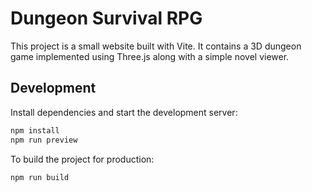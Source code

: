 # Dungeon Survival RPG

This project is a small website built with Vite. It contains a 3D dungeon game implemented using Three.js along with a simple novel viewer.

## Development

Install dependencies and start the development server:

```bash
npm install
npm run preview
```

To build the project for production:

```bash
npm run build
```

